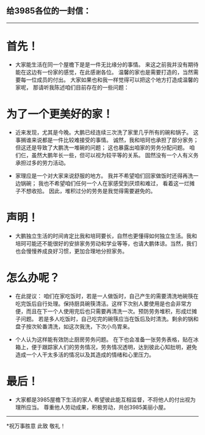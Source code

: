 ## **给3985各位的一封信：**
---
# 首先！
- 大家能生活在同一个屋檐下是是一件无比缘分的事情。
  来这之前我并没有期待能在这边有一份家的感觉，在此感谢各位。
  温馨的家也是需要打造的，当然需要每一位成员的付出。
  大家如果也和我一样觉得可以把这个地方打造成温馨的家呢，
  那请听我陈述咱们目前存在的一些问题：

# 为了一个更美好的家！
- 近来发现，尤其是今晚。大鹏已经连续三次洗了家里几乎所有的碗和锅子。
  这事搁谁来说都是一件比较难接受的事情。
  诚然，我和培珂也承担了部分家务；
  但这还是导致了大鹏洗一堆碗的问题；
  这也暴露出咱家的劳务分配问题。
  咱们仨，虽然大鹏年长一些，但可以视为较平等的关系。
  固然没有一个人有义务承担过多的劳力活动。

- 家理应是一个对大家来说舒服的地方。
  我并不希望咱们回家做饭时还得再洗一边锅碗；
  我也不希望咱们任何一个人在家感受到厌烦和难过，
  看着这一烂摊子不想收拾。
  因此，堆积过分的劳务是我觉得需要避免的。

# 声明！
- 大鹏独立生活的时间肯定比我和培珂要长，自然也更懂得如何独立生活。我和培珂可能还不能很好的安排家务劳动和学业等等，也请大鹏体谅。当然，我们也会慢慢养成良好习惯，更加合理地分担家务。

# 怎么办呢？
- 在此提议：
  咱们在家吃饭时，若是一人做饭时，自己产生的需要清洗地碗筷在吃完饭后自行处理。保持厨具碗筷清洁。这样下次别人要使用是也会非常方便，而且在下一个人使用完后也只需要再清洗一次。预防劳务堆积，形成烂摊子问题。
  若是多人吃饭时，自己吃完的碗筷应当在饭后及时清洗。剩余的锅和盘子按次轮番清洗，如这次我洗，下次小鸟胃来。

- 个人认为这样能有效防止厨房劳务问题。
  在下也会准备一张劳务表格，贴在冰箱上，便于跟踪家人们的劳务情况，劳务情况透明，达到彼此心知肚明，避免造成一个人干太多活的情况以及其造成的情绪和心里压力。

# 最后！
- 大家都是3985屋檐下生活的家人
  希望彼此能互相监督，不将他人的付出视为理所应当。
  尊重他人劳动成果，积极劳动，共创3985美丽小屋。
                       											
---
 *祝万事胜意
                                                  此致
                                                  敬礼！
